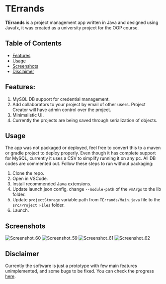 # TErrands

**TErrands** is a project management app written in Java and designed using Javafx, it was created as a university project for the OOP course. 

## Table of Contents
- [Features](#features)
- [Usage](#usage)
- [Screenshots](#screenshots)
- [Disclaimer](#disclaimer)

## Features:
1. MySQL DB support for credential management.
2. Add collaborators to your project by email of other users. Project Creator will have admin control over the project.
3. Minimalistic UI. 
4. Currently the projects are being saved through serialization of objects.

## Usage
The app was not packaged or deployed, feel free to convert this to a maven or gradle project to deploy properly.
Even though it has complete support for MySQL, currently it uses a CSV to simplify running it on any pc. All DB codes are commented out. 
Follow these steps to run without packaging:
1. Clone the repo.
2. Open in VSCode.
3. Install recommended Java extensions.
4. Update launch.json config, change `--module-path` of the `vmArgs` to the lib folder.
5. Update `projectStorage` variable path from `TErrands/Main.java` file to the `src/Project Files` folder.
6. Launch.

## Screenshots
![Screenshot_60](https://github.com/arbitropy/terrands/assets/49722623/b7fe20a7-ffcb-4896-a7f1-d82109878921)
![Screenshot_59](https://github.com/arbitropy/terrands/assets/49722623/6914b886-c96e-4fe6-b203-19d77f8dc93f)
![Screenshot_61](https://github.com/arbitropy/terrands/assets/49722623/8985ff9c-00e5-4a1c-bf15-f16b9d39b598)
![Screenshot_62](https://github.com/arbitropy/terrands/assets/49722623/8fcd821b-2cd0-4d36-9a80-1b062e61ef9e)


## Disclaimer
Currently the software is just a prototype with few main features unimplemented, and some bugs to be fixed. You can check the progress [here](https://trello.com/b/maTKnLWJ/terrands-javafx-project-22).
